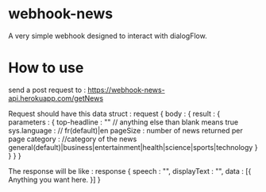 # webhook-news

A very simple webhook designed to interact with dialogFlow.

# How to use
send a post request to :
https://webhook-news-api.herokuapp.com/getNews

Request should have this data struct :
request {
  body : {
    result : {
      parameters : {
        top-headline : "" // anything else than blank means true
        sys.language : // fr(default)|en
        pageSize : number of news returned per page
        category : //category of the news general(default)|business|entertainment|health|science|sports|technology
      }
    }
  }
}

The response will be like :
response {
  speech : "",
  displayText : "",
  data : [{
      Anything you want here.
  }]
}
